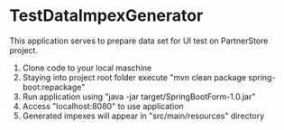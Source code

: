 # TestDataImpexGenerator
This application serves to prepare data set for UI test on PartnerStore project.

1. Clone code to your local maschine
2. Staying into project root folder execute "mvn clean package spring-boot:repackage"
3. Run application using "java -jar target/SpringBootForm-1.0.jar"
4. Access "localhost:8080" to use application
5. Generated impexes will appear in "src/main/resources" directory 
